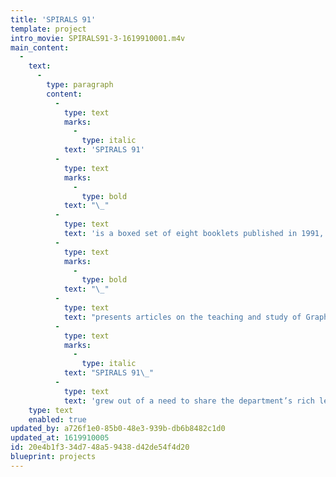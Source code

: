 ```yaml
---
title: 'SPIRALS 91'
template: project
intro_movie: SPIRALS91-3-1619910001.m4v
main_content:
  -
    text:
      -
        type: paragraph
        content:
          -
            type: text
            marks:
              -
                type: italic
            text: 'SPIRALS 91'
          -
            type: text
            marks:
              -
                type: bold
            text: "\_"
          -
            type: text
            text: 'is a boxed set of eight booklets published in 1991, that'
          -
            type: text
            marks:
              -
                type: bold
            text: "\_"
          -
            type: text
            text: "presents articles on the teaching and study of Graphic Design at the Rhode Island School of Design—the first since its1977 publication.\_"
          -
            type: text
            marks:
              -
                type: italic
            text: "SPIRALS 91\_"
          -
            type: text
            text: 'grew out of a need to share the department’s rich learning experience in the education of future designers.'
    type: text
    enabled: true
updated_by: a726f1e0-85b0-48e3-939b-db6b8482c1d0
updated_at: 1619910005
id: 20e4b1f3-34d7-48a5-9438-d42de54f4d20
blueprint: projects
---
```

